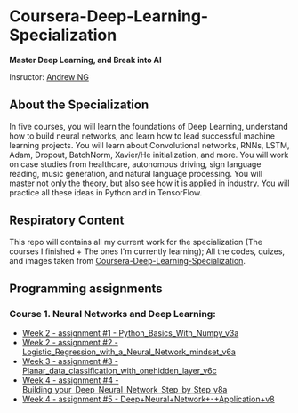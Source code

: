 # Coursera-Deep-Learning-Specialization

**Master Deep Learning, and Break into AI**

Insructor: [Andrew NG](https://www.andrewng.org/)


## About the Specialization

In five courses, you will learn the foundations of Deep Learning, understand how to build neural networks, and learn how to lead successful machine learning projects. You will learn about Convolutional networks, RNNs, LSTM, Adam, Dropout, BatchNorm, Xavier/He initialization, and more. You will work on case studies from healthcare, autonomous driving, sign language reading, music generation, and natural language processing. You will master not only the theory, but also see how it is applied in industry. You will practice all these ideas in Python and in TensorFlow.

## Respiratory Content

This repo will contains all my current work for the specialization (The courses I finished + The ones I'm currently learning); All the codes, quizes, and images taken from [Coursera-Deep-Learning-Specialization](https://www.coursera.org/specializations/deep-learning).


## Programming assignments

### Course 1. Neural Networks and Deep Learning:
 - [Week 2 - assignment #1 - Python_Basics_With_Numpy_v3a](https://github.com/MustafaGamal1/Coursera-Deep-Learning-Specialization/blob/master/1.Neural%20Networks%20and%20Deep%20Learning/Week%202/Python_Basics_With_Numpy_v3a_finished.ipynb)
 - [Week 2 - assignment #2 - Logistic_Regression_with_a_Neural_Network_mindset_v6a](https://github.com/MustafaGamal1/Coursera-Deep-Learning-Specialization/blob/master/1.Neural%20Networks%20and%20Deep%20Learning/Week%202/Logistic_Regression_with_a_Neural_Network_mindset_v6a_finished.ipynb)
 - [Week 3 - assignment #3 - Planar_data_classification_with_onehidden_layer_v6c](https://github.com/MustafaGamal1/Coursera-Deep-Learning-Specialization/blob/master/1.Neural%20Networks%20and%20Deep%20Learning/Week%203/Planar_data_classification_with_onehidden_layer_v6c.ipynb)
 - [Week 4 - assignment #4 - Building_your_Deep_Neural_Network_Step_by_Step_v8a](https://github.com/MustafaGamal1/Coursera-Deep-Learning-Specialization/blob/master/1.Neural%20Networks%20and%20Deep%20Learning/Week%204/Building_your_Deep_Neural_Network_Step_by_Step_v8a.ipynb)
 - [ Week 4 - assignment #5 - Deep+Neural+Network+-+Application+v8](https://github.com/MustafaGamal1/Coursera-Deep-Learning-Specialization/blob/master/1.Neural%20Networks%20and%20Deep%20Learning/Week%204/Deep%2BNeural%2BNetwork%2B-%2BApplication%2Bv8.ipynb)
 
